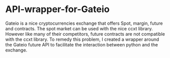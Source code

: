 # API-wrapper-for-Gateio
Gateio is a nice cryptocurrencies exchange that offers Spot, margin, future and contracts. The spot market can be used with the nice ccxt library.
However like many of their competitors, future contracts are not compatible with the ccxt library. 
To remedy this problem, I created a wrapper around the Gateio future API to facilitate the interaction between python and the exchange.
